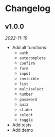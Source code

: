 # Changelog

## v1.0.0

*2022-11-19*

- Add all functions :
    - `auth`
    - `autocomplete`
    - `confirm`
    - `form`
    - `input`
    - `invisible`
    - `list`
    - `multiselect`
    - `number`
    - `password`
    - `quiz`
    - `slider`
    - `select`
    - `toggle`
- Add tests
- Add demo